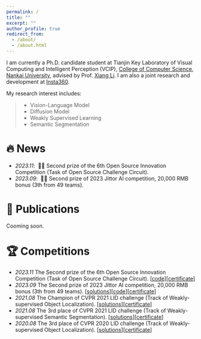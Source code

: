 ```yaml
---
permalink: /
title: ""
excerpt: ""
author_profile: true
redirect_from: 
  - /about/
  - /about.html
---
```


<span class='anchor' id='about-me'></span>

I am currently a Ph.D. candidate student at Tianjin Key Laboratory of Visual Computing and Intelligent Perception (VCIP), [College of Computer Science](https://cc.nankai.edu.cn/), [Nankai University](https://en.nankai.edu.cn/), advised by Prof. [Xiang Li](http://implus.github.io/). I am also a joint research and development at [Insta360](https://www.insta360.com/cn/jobs).

My research interest includes:

> *  Vision-Language Model 
> *  Diffusion Model 
> *  Weakly Supervised Learning
> *  Semantic Segmentation


# 🔥 News
- *2023.11*: &nbsp;🎉🎉 Second prize of the 6th Open Source Innovation Competition (Task of Open Source Challenge Circuit). 
- *2023.09*: &nbsp;🎉🎉 Second prize of 2023 Jittor AI competition, 20,000 RMB bonus (3th from 49 teams). 

# 📝 Publications

Cooming soon.

# 🏆 Competitions
- *2023.11* The Second prize of the 6th Open Source Innovation Competition (Task of Open Source Challenge Circuit).
  [[code](https://github.com/Rose-41/USS-jittor)][[certificate](https://github.com/IMPlus-PCALab/AICompetition/blob/main/certificate/2023%E7%AC%AC%E5%85%AD%E5%B1%8A%E5%BC%80%E6%BA%90%E5%88%9B%E6%96%B0%E5%A4%A7%E8%B5%9B%E5%BC%80%E6%BA%90%E4%BB%BB%E5%8A%A1%E6%8C%91%E6%88%98%E8%B5%9B%E9%81%93%E4%BA%8C%E7%AD%89%E5%A5%96.pdf)]
- *2023.09* The Second prize of 2023 Jittor AI competition, 20,000 RMB bonus (3th from 49 teams).
  [[solutions](https://docs.google.com/presentation/d/1dGCrVgahOedlZOG39SkQG2bvBo0D3wEo/edit?usp=sharing&ouid=117231763684180453695&rtpof=true&sd=true)][[code](https://github.com/Rose-41/USS-jittor)][[certificate](https://github.com/IMPlus-PCALab/AICompetition/blob/main/certificate/2023%E8%AE%A1%E5%9B%BE%E4%BA%BA%E5%B7%A5%E6%99%BA%E8%83%BD%E6%8C%91%E6%88%98%E8%B5%9B%E5%A4%A7%E8%A7%84%E6%A8%A1%E6%97%A0%E7%9B%91%E7%9D%A3%E8%AF%AD%E4%B9%89%E5%88%86%E5%89%B2%E4%BA%8C%E7%AD%89%E5%A5%96.jpg)]
- *2021.08* The Champion of CVPR 2021 LID challenge (Track of Weakly-supervised Object Localization). [[solutions](https://docs.google.com/presentation/d/1Yp7lxc7UmxIHtwis0G4pw58QTxvTU6tt/edit#slide=id.p14)][[certificate](https://github.com/Rose-41/ZhenyuanChen.github.io/blob/main/images/cvpr21_1.pdf)]
- *2021.08* The 3rd place of CVPR 2021 LID challenge (Track of Weakly-supervised Semantic Segmentation). [[solutions](https://docs.google.com/presentation/d/1Qps5EAGdi2fPzeZZ5llmGvvF57Sv8bcy/edit#slide=id.p1)][[certificate](https://github.com/Rose-41/ZhenyuanChen.github.io/blob/main/images/cvpr21_3.pdf)]
- *2020.08* The 3rd place of CVPR 2020 LID challenge (Track of Weakly-supervised Object Localization). [[solutions](https://docs.google.com/presentation/d/16jJJjcP3wPG66kJggWjuOpYt-EpeRc54/edit#slide=id.p1)][[certificate](https://github.com/Rose-41/ZhenyuanChen.github.io/blob/main/images/cvpr.pdf)]

<!--
# 🎖 Honors and Awards
- National Scholarship (Annual Selection Rate < 1%), Ministry of Education, China, 2021.
- Outstanding Graduate of Anhui Province, Outstanding Graduate of Anhui University of Finance and Economics, Ministry of Education, China, 2020.

# ✍️ Professional Services
- Journal Reviewer:  
  IEEE Transactions on Circuits and Systems for Video Technology (TCSVT)

 # 📖 Educations
- *2024.09 - Present*, Ph.D., Computer Science and Technology, Nankai University. Advised by Prof. [Xiang Li](http://implus.github.io/).
- *2020.09 - 2023.06*, M.S., Computer Science and Technology, Nanjing University of Science and Technology. Advised by Prof. [Chen Gong](https://gcatnjust.github.io/ChenGong/index.html).
- *2016.09 - 2020.06*, B.Eng., Double Bachelor's Degrees in Computer Science and Finance, Anhui University of Finance and Economics.

# 💻 Internships
- *2024.04 - 2024.10*，[Insta360](https://www.insta360.com/cn/jobs), Shenzhen, China. Joint research and development.
- *2023.03 - 2024.04*, [MEGVII Research](https://megvii.com/), Nanjing, China. Research Intern. Led by [Jiajun Liang](https://scholar.google.com.hk/citations?user=xNxlvjEAAAAJ&hl=zh-CN).
- *2022.05 - 2023.03*, [JD EXPLORE ACADEMY](https://jdcorporateblog.com/jd-unveils-four-new-enterprise-level-products/jd-explore-academy/), Nanjing Online, China. Visiting student. Led by [Yibing Zhan](https://scholar.google.com/citations?user=rjd977cAAAAJ&hl=zh-CN).

# 💬 Invited Talks
- *2023.10 and 11*, The GrokCV group share [CLIP](https://www.bilibili.com/video/BV1G94y177Qs/?spm_id_from=333.999.0.0&vd_source=5d94831d6e7d1ae25d5637b557799c8c) and [Weakly Supervised Semantic Segmentation](https://www.bilibili.com/video/BV1Nj411i7YZ/?spm_id_from=333.999.0.0), invited by [Yimian Dai](https://scholar.google.com.hk/citations?user=y5Ov6VAAAAAJ&hl=zh-CN).
- *2020.06*, Achieve the 3rd place of Track 3 "Weakly-supervised Object Localization [[video](https://www.youtube.com/watch?v=sO2c_DyzVHo&t=5s)]" in the [2nd Learning from Imperfect Data (LID) Workshop](https://lidchallenge.github.io/) in conjunction with CVPR 2020, invited by [Yunchao Wei](https://weiyc.github.io/).
-->

